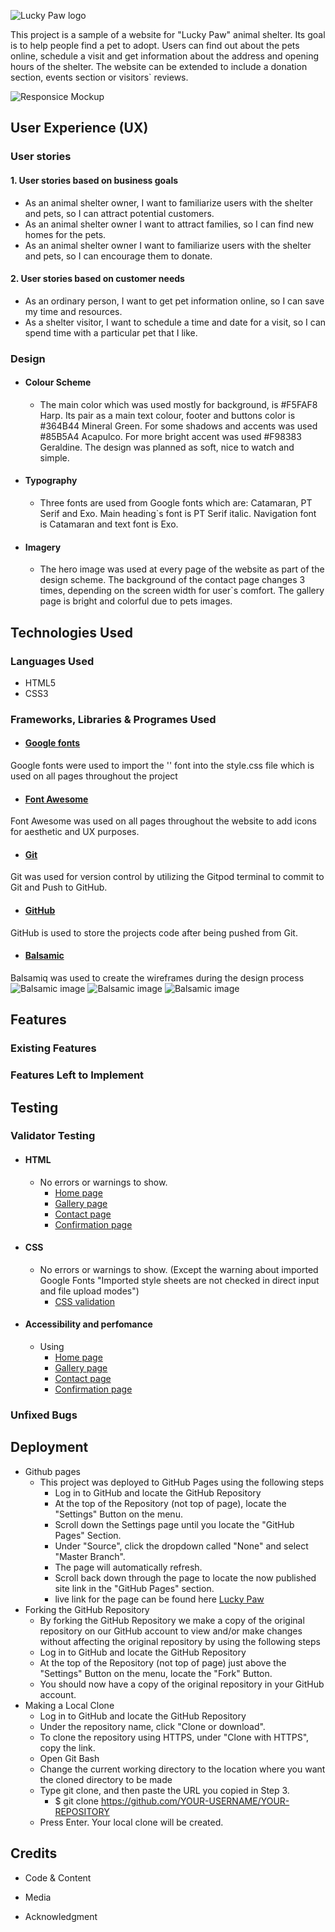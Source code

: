 ![Lucky Paw logo](./README-images/lucky-paw-logo-readme.png)

This project is a sample of a website for "Lucky Paw" animal shelter. Its goal is to help people find a pet to adopt. Users can find out about the pets online, schedule a visit and get information about the address and opening hours of the shelter. The website can be extended to include a donation section, events section or visitors` reviews. 

![Responsice Mockup](./README-images/responsive.png)

## User Experience (UX)
 ### User stories
 #### 1. User stories based on business goals
- As an animal shelter owner, I want to familiarize users with the shelter and pets, so I can attract potential customers.
- As an animal shelter owner I want to attract families, so I can find new homes for the pets.
- As an animal shelter owner I want to familiarize users with the shelter and pets, so I can encourage them to donate.
#### 2. User stories based on customer needs
- As an ordinary person, I want to get pet information online, so I can save my time and resources. 
- As a shelter visitor, I want to schedule a time and date for a visit, so I can spend time with a particular pet that I like.

 ### Design
- ####  Colour Scheme
  - The main color which was used mostly for background, is #F5FAF8 Harp. Its pair as a main text colour, footer and buttons color is #364B44 Mineral Green. For some shadows and accents was used #85B5A4 Acapulco. For more bright accent was used #F98383 Geraldine. The design was planned as soft, nice to watch and simple.

- ####  Typography 
  - Three fonts are used from Google fonts which are: Catamaran, PT Serif and Exo. Main heading`s font is PT Serif italic. Navigation font is Catamaran and text font is Exo. 

- ####  Imagery
   - The hero image was used at every page of the website as part of the design scheme. The background of the contact page changes 3 times, depending on the screen width for user`s comfort. The gallery page is bright and colorful due to pets images.


## Technologies Used 
 ### Languages Used 
- HTML5 
- CSS3
 ### Frameworks, Libraries & Programes Used
- #### [Google fonts](https://fonts.google.com/knowledge)
Google fonts were used to import the '' font into the style.css file which is used on all pages throughout the project
 - #### [Font Awesome](https://fontawesome.com/)
Font Awesome was used on all pages throughout the website to add icons for aesthetic and UX purposes.
 - #### [Git](https://gitpod.io/)
Git was used for version control by utilizing the Gitpod terminal to commit to Git and Push to GitHub.
  - #### [GitHub](https://github.com/)
GitHub is used to store the projects code after being pushed from Git.
 - #### [Balsamic](https://balsamiq.com/)
Balsamiq was used to create the wireframes during the design process
![Balsamic image](./README-images/wireframe_main.png)
![Balsamic image](./README-images/wireframe_gallery.png)
![Balsamic image](./README-images/wireframe_contact.png)

## Features 



### Existing Features



### Features Left to Implement



## Testing 




### Validator Testing 
- #### HTML
  - No errors or warnings to show.
    - [Home page](./README-images/home_page_validation.png)
    - [Gallery page](./README-images/gallery_page_validation.png)
    - [Contact page](./README-images/contact_page_validation.png)
    - [Confirmation page](./README-images/confirmation_page_validation.png)
- #### CSS
  - No errors or warnings to show. (Except the warning about imported Google Fonts "Imported style sheets are not checked in direct input and file upload modes")
    - [CSS validation](./README-images/css_validation.png)
- #### Accessibility and perfomance
  - Using
    - [Home page](./README-images/)
    - [Gallery page](./README-images/)
    - [Contact page](./README-images/)
    - [Confirmation page](./README-images/)


### Unfixed Bugs



## Deployment
- Github pages
    - This project was deployed to GitHub Pages using the following steps
      - Log in to GitHub and locate the GitHub Repository
      - At the top of the Repository (not top of page), locate the "Settings" Button on 
        the menu.
      - Scroll down the Settings page until you locate the "GitHub Pages" Section.
      - Under "Source", click the dropdown called "None" and select "Master Branch".
      - The page will automatically refresh.
      - Scroll back down through the page to locate the now published site link in the "GitHub Pages" section.
      - live link for the page can be found here [Lucky Paw](https://vl-ocean.github.io/lucky-paw/index.html)
- Forking the GitHub Repository
    - By forking the GitHub Repository we make a copy of the original repository on our GitHub account to view and/or make changes without affecting the original repository by using the following steps
     - Log in to GitHub and locate the GitHub Repository
     - At the top of the Repository (not top of page) just above the "Settings" Button on the menu, locate the "Fork" Button.
     - You should now have a copy of the original repository in your GitHub account.
- Making a Local Clone
   - Log in to GitHub and locate the GitHub Repository
   - Under the repository name, click "Clone or download".
   -  To clone the repository using HTTPS, under "Clone with HTTPS", copy the link.
   - Open Git Bash
   - Change the current working directory to the location where you want the cloned directory to be made
   - Type git clone, and then paste the URL you copied in Step 3.
      - $ git clone https://github.com/YOUR-USERNAME/YOUR-REPOSITORY
   - Press Enter. Your local clone will be created.


## Credits 

  - Code & Content

  - Media

  - Acknowledgment
